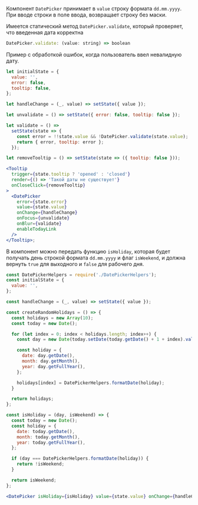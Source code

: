 Компонент `DatePicker` принимает в `value` строку формата `dd.mm.yyyy`.
При вводе строки в поле ввода, возвращает строку без маски.

Имеется статический метод `DatePicker.validate`, который проверяет,
что введенная дата корректна

```jsx static
DatePicker.validate: (value: string) => boolean
```

Пример с обработкой ошибок, когда пользователь ввел невалидную дату.

```jsx
let initialState = {
  value: '',
  error: false,
  tooltip: false,
};

let handleChange = (_, value) => setState({ value });

let unvalidate = () => setState({ error: false, tooltip: false });

let validate = () =>
  setState(state => {
    const error = !!state.value && !DatePicker.validate(state.value);
    return { error, tooltip: error };
  });

let removeTooltip = () => setState(state => ({ tooltip: false }));

<Tooltip
  trigger={state.tooltip ? 'opened' : 'closed'}
  render={() => 'Такой даты не существует'}
  onCloseClick={removeTooltip}
>
  <DatePicker
    error={state.error}
    value={state.value}
    onChange={handleChange}
    onFocus={unvalidate}
    onBlur={validate}
    enableTodayLink
  />
</Tooltip>;
```

В компонент можно передать функцию `isHoliday`, которая будет получать день строкой формата `dd.mm.yyyy` и флаг `isWeekend`, и должна вернуть `true` для выходного и `false` для рабочего дня.

```jsx
const DatePickerHelpers = require('./DatePickerHelpers');
const initialState = {
  value: '',
};

const handleChange = (_, value) => setState({ value });

const createRandomHolidays = () => {
  const holidays = new Array(10);
  const today = new Date();

  for (let index = 0; index < holidays.length; index++) {
    const day = new Date(today.setDate(today.getDate() + 1 + index).valueOf());

    const holiday = {
      date: day.getDate(),
      month: day.getMonth(),
      year: day.getFullYear(),
    };

    holidays[index] = DatePickerHelpers.formatDate(holiday);
  }

  return holidays;
};

const isHoliday = (day, isWeekend) => {
  const today = new Date();
  const holiday = {
    date: today.getDate(),
    month: today.getMonth(),
    year: today.getFullYear(),
  };

  if (day === DatePickerHelpers.formatDate(holiday)) {
    return !isWeekend;
  }

  return isWeekend;
};

<DatePicker isHoliday={isHoliday} value={state.value} onChange={handleChange} enableTodayLink />;
```
